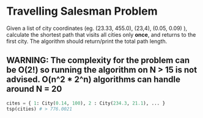 # Travelling Salesman Problem

Given a list of city coordinates (eg. (23.33, 455.0), (23,4), (0.05, 0.09) ), calculate the shortest path that visits all cities only **once**, and returns to the first city. The algorithm should return/print the total path length.

## WARNING: The complexity for the problem can be O(2!) so running the algorithm on N > 15 is not advised. O(n^2 * 2^n) algorithms can handle around N = 20

```python
cites = { 1: City(0.14, 100), 2 : City(234.3, 21.1), ... }
tsp(cities) # > 776.0021
```
